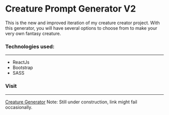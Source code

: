# Creature Prompt Generator V2
This is the new and improved iteration of my creature creator project. 
With this generator, you will have several options to choose from to make your very own fantasy creature.

### Technologies used:
---
- ReactJs
- Bootstrap
- SASS

### Visit
---
[Creature Generator](https://aqueous-falls-73651.herokuapp.com/)
Note: Still under construction, link might fail occasionally. 
